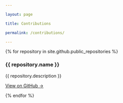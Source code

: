 ```yaml
---

layout: page

title: Contributions

permalink: /contributions/

---
```


{% for repository in site.github.public_repositories %}

<h3>{{ repository.name }}</h3>

<p>{{ repository.description }}</p>

<p><a href="{{ repository.html_url }}">View on GitHub &rarr;</a></p>

{% endfor %}

